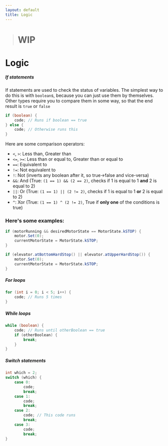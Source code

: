 ```yaml
---
layout: default
title: Logic
---
```


> # WIP

# Logic

##### If statements
If statements are used to check the status of variables. The simplest way to do this is with `boolean`s, because you can just use them by themselves. Other types require you to compare them in some way, so that the end result is `true` or `false`
```java
if (boolean) {
    code; // Runs if boolean == true
} else {
    code; // Otherwise runs this
}
```
Here are some comparison operators:
 - `<`, `>`: Less than, Greater than
 - `<=`, `>=`: Less than or equal to, Greater than or equal to
 - `==`: Equivalent to
 - `!=`: Not equivalent to
 - `!`: Not (inverts any boolean after it, so true->false and vice-versa)
 - `&&`: And (True: `(1 == 1) && (2 == 2)`, checks if 1 is equal to 1 **and** 2 is equal to 2)
 - `||`: Or (True: `(1 == 1) || (2 != 2)`, checks if 1 is equal to 1 **or** 2 is equal to 2)
 - `^`: Xor (True: `(1 == 1) ^ (2 != 2)`, True if **only one** of the conditions is true)

### Here's some examples:
```java
if (motorRunning && desiredMotorState == MotorState.kSTOP) {
    motor.Set(0);
    currentMotorState = MotorState.kSTOP;
}
```
```java
if (elevator.atBottomHardStop() || elevator.atUpperHardStop()) {
    motor.Set(0);
    currentMotorState = MotorState.kSTOP;
}
```
##### For loops
```java
for (int i = 0; i < 5; i++) {
    code; // Runs 5 times
}
```

##### While loops
```java
while (boolean) {
    code; // Runs until otherBoolean == true
    if (otherBoolean) {
        break;
    }
}
```

##### Switch statements
```java
int which = 2;
switch (which) {
    case 0:
        code;
        break;
    case 1:
        code;
        break;
    case 2:
        code; // This code runs
        break;
    case 3:
        code;
        break;
}
```

